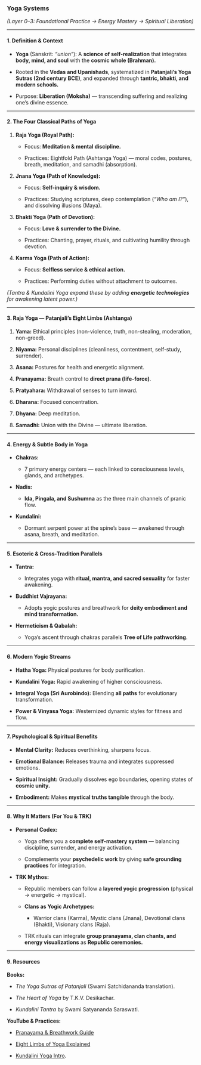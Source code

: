 ### **Yoga Systems**

_(Layer 0–3: Foundational Practice → Energy Mastery → Spiritual Liberation)_

---

#### **1. Definition & Context**

- **Yoga** (Sanskrit: _“union”_): A **science of self-realization** that integrates **body, mind, and soul** with the **cosmic whole (Brahman).**
    
- Rooted in the **Vedas and Upanishads**, systematized in **Patanjali’s Yoga Sutras (2nd century BCE)**, and expanded through **tantric, bhakti, and modern schools.**
    
- Purpose: **Liberation (Moksha)** — transcending suffering and realizing one’s divine essence.
    

---

#### **2. The Four Classical Paths of Yoga**

1. **Raja Yoga (Royal Path):**
    
    - Focus: **Meditation & mental discipline.**
        
    - Practices: Eightfold Path (Ashtanga Yoga) — moral codes, postures, breath, meditation, and samadhi (absorption).
        
2. **Jnana Yoga (Path of Knowledge):**
    
    - Focus: **Self-inquiry & wisdom.**
        
    - Practices: Studying scriptures, deep contemplation (_“Who am I?”_), and dissolving illusions (Maya).
        
3. **Bhakti Yoga (Path of Devotion):**
    
    - Focus: **Love & surrender to the Divine.**
        
    - Practices: Chanting, prayer, rituals, and cultivating humility through devotion.
        
4. **Karma Yoga (Path of Action):**
    
    - Focus: **Selfless service & ethical action.**
        
    - Practices: Performing duties without attachment to outcomes.
        

_(Tantra & Kundalini Yoga expand these by adding **energetic technologies** for awakening latent power.)_

---

#### **3. Raja Yoga — Patanjali’s Eight Limbs (Ashtanga)**

1. **Yama:** Ethical principles (non-violence, truth, non-stealing, moderation, non-greed).
    
2. **Niyama:** Personal disciplines (cleanliness, contentment, self-study, surrender).
    
3. **Asana:** Postures for health and energetic alignment.
    
4. **Pranayama:** Breath control to **direct prana (life-force)**.
    
5. **Pratyahara:** Withdrawal of senses to turn inward.
    
6. **Dharana:** Focused concentration.
    
7. **Dhyana:** Deep meditation.
    
8. **Samadhi:** Union with the Divine — ultimate liberation.
    

---

#### **4. Energy & Subtle Body in Yoga**

- **Chakras:**
    
    - 7 primary energy centers — each linked to consciousness levels, glands, and archetypes.
        
- **Nadis:**
    
    - **Ida, Pingala, and Sushumna** as the three main channels of pranic flow.
        
- **Kundalini:**
    
    - Dormant serpent power at the spine’s base — awakened through asana, breath, and meditation.
        

---

#### **5. Esoteric & Cross-Tradition Parallels**

- **Tantra:**
    
    - Integrates yoga with **ritual, mantra, and sacred sexuality** for faster awakening.
        
- **Buddhist Vajrayana:**
    
    - Adopts yogic postures and breathwork for **deity embodiment and mind transformation.**
        
- **Hermeticism & Qabalah:**
    
    - Yoga’s ascent through chakras parallels **Tree of Life pathworking**.
        

---

#### **6. Modern Yogic Streams**

- **Hatha Yoga:** Physical postures for body purification.
    
- **Kundalini Yoga:** Rapid awakening of higher consciousness.
    
- **Integral Yoga (Sri Aurobindo):** Blending **all paths** for evolutionary transformation.
    
- **Power & Vinyasa Yoga:** Westernized dynamic styles for fitness and flow.
    

---

#### **7. Psychological & Spiritual Benefits**

- **Mental Clarity:** Reduces overthinking, sharpens focus.
    
- **Emotional Balance:** Releases trauma and integrates suppressed emotions.
    
- **Spiritual Insight:** Gradually dissolves ego boundaries, opening states of **cosmic unity.**
    
- **Embodiment:** Makes **mystical truths tangible** through the body.
    

---

#### **8. Why It Matters (For You & TRK)**

- **Personal Codex:**
    
    - Yoga offers you a **complete self-mastery system** — balancing discipline, surrender, and energy activation.
        
    - Complements your **psychedelic work** by giving **safe grounding practices** for integration.
        
- **TRK Mythos:**
    
    - Republic members can follow a **layered yogic progression** (physical → energetic → mystical).
        
    - **Clans as Yogic Archetypes:**
        
        - Warrior clans (Karma), Mystic clans (Jnana), Devotional clans (Bhakti), Visionary clans (Raja).
            
    - TRK rituals can integrate **group pranayama, clan chants, and energy visualizations** as **Republic ceremonies.**
        

---

#### **9. Resources**

**Books:**

- _The Yoga Sutras of Patanjali_ (Swami Satchidananda translation).
    
- _The Heart of Yoga_ by T.K.V. Desikachar.
    
- _Kundalini Tantra_ by Swami Satyananda Saraswati.
    

**YouTube & Practices:**

- [Pranayama & Breathwork Guide](https://www.youtube.com/watch?v=6x6xT1l57Ug)
    
- [Eight Limbs of Yoga Explained](https://www.youtube.com/watch?v=b9ed6OK3UqE)
    
- [Kundalini Yoga Intro](https://www.youtube.com/watch?v=3yN1o_UV_Ow).